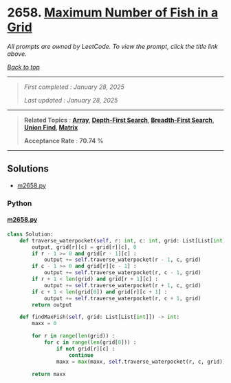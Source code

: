 # 2658. [Maximum Number of Fish in a Grid](<https://leetcode.com/problems/maximum-number-of-fish-in-a-grid>)

*All prompts are owned by LeetCode. To view the prompt, click the title link above.*

*[Back to top](<../README.md>)*

------

> *First completed : January 28, 2025*
>
> *Last updated : January 28, 2025*

------

> **Related Topics** : **[Array](<by_topic/Array.md>), [Depth-First Search](<by_topic/Depth-First Search.md>), [Breadth-First Search](<by_topic/Breadth-First Search.md>), [Union Find](<by_topic/Union Find.md>), [Matrix](<by_topic/Matrix.md>)**
>
> **Acceptance Rate** : **70.74 %**

------

## Solutions

- [m2658.py](<../my-submissions/m2658.py>)
### Python
#### [m2658.py](<../my-submissions/m2658.py>)
```Python
class Solution:
    def traverse_waterpocket(self, r: int, c: int, grid: List[List[int]]) -> int :
        output, grid[r][c] = grid[r][c], 0
        if r - 1 >= 0 and grid[r - 1][c] :
            output += self.traverse_waterpocket(r - 1, c, grid)
        if c - 1 >= 0 and grid[r][c - 1] :
            output += self.traverse_waterpocket(r, c - 1, grid)
        if r + 1 < len(grid) and grid[r + 1][c] :
            output += self.traverse_waterpocket(r + 1, c, grid)
        if c + 1 < len(grid[0]) and grid[r][c + 1] :
            output += self.traverse_waterpocket(r, c + 1, grid)
        return output

    def findMaxFish(self, grid: List[List[int]]) -> int:
        maxx = 0

        for r in range(len(grid)) :
            for c in range(len(grid[0])) :
                if not grid[r][c] :
                    continue
                maxx = max(maxx, self.traverse_waterpocket(r, c, grid))

        return maxx
```

